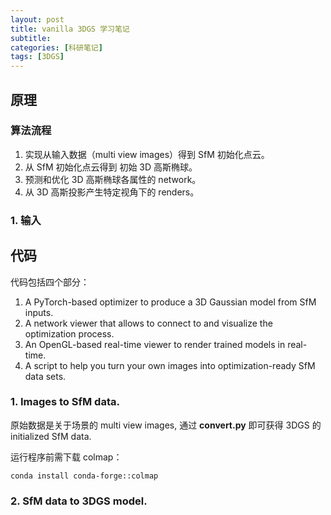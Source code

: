 ```yaml
---
layout: post
title: vanilla 3DGS 学习笔记
subtitle: 
categories: [科研笔记]
tags: [3DGS]
---
```


## 原理
### 算法流程

1. 实现从输入数据（multi view images）得到 SfM 初始化点云。
2. 从 SfM 初始化点云得到 初始 3D 高斯椭球。
3. 预测和优化 3D 高斯椭球各属性的 network。
4. 从 3D 高斯投影产生特定视角下的 renders。

### 1. 输入





## 代码

代码包括四个部分：
1. A PyTorch-based optimizer to produce a 3D Gaussian model from SfM inputs.
2. A network viewer that allows to connect to and visualize the optimization process.
3. An OpenGL-based real-time viewer to render trained models in real-time.
4. A script to help you turn your own images into optimization-ready SfM data sets.

### 1. Images to SfM data.

原始数据是关于场景的 multi view images, 通过 **convert.py** 即可获得 3DGS 的 initialized SfM data.

运行程序前需下载 colmap：

```cpu 版本
conda install conda-forge::colmap
```

### 2. SfM data to 3DGS model.



